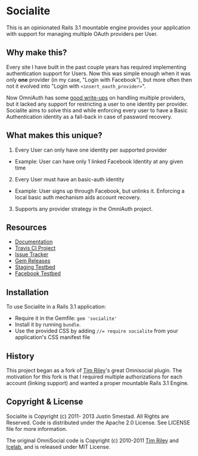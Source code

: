 # Socialite

This is an opinionated Rails 3.1 mountable engine provides your application with
support for managing multiple OAuth providers per User.

## Why make this?

Every site I have built in the past couple years has required implementing
authentication support for Users. Now this was simple enough when it was only
**one** provider (in my case, "Login with Facebook"), but more often then not
it evolved into "Login with `<insert_oauth_provider>`".

Now OmniAuth has some [good write-ups](https://github.com/intridea/omniauth/wiki/Managing-Multiple-Providers)
on handling multiple providers, but it lacked any support for restricting a user
to one identity per provider. Socialite aims to solve this and while enforcing
every user to have a Basic Authentication identity as a fall-back in case of
password recovery.

## What makes this unique?

1. Every User can only have one identity per supported provider
  * Example: User can have only 1 linked Facebook Identity at any given time
2. Every User must have an basic-auth identity
  * Example: User signs up through Facebook, but unlinks it.
    Enforcing a local basic auth mechanism aids account recovery.
3. Supports any provider strategy in the OmniAuth project.

## Resources

* [Documentation](http://rdoc.info/github/jsmestad/socialite/master/frames)
* [Travis CI Project](http://travis-ci.org/#!/jsmestad/socialite)
* [Issue Tracker](https://github.com/jsmestad/socialite/issues)
* [Gem Releases](https://rubygems.org/gems/socialite)
* [Staging Testbed](http://socialite-gem.herokuapp.com)
* [Facebook Testbed](https://www.facebook.com/apps/application.php?id=281326728563029)

## Installation

To use Socialite in a Rails 3.1 application:

* Require it in the Gemfile: `gem 'socialite'`
* Install it by running `bundle`.
* Use the provided CSS by adding `//= require socialite` from your
  application's CSS manifest file

## History

This project began as a fork of [Tim Riley](http://openmonkey.com)'s
great Omnisocial plugin. The motivation for this fork is that I required
multiple authorizations for each account (linking support) and wanted a
proper mountable Rails 3.1 Engine.

## Copyright & License

Socialite is Copyright (c) 2011- 2013 Justin Smestad. All Rights are Reserved.
Code is distributed under the Apache 2.0 License. See LICENSE file for more
information.

The original OmniSocial code is Copyright (c) 2010-2011
[Tim Riley](http://openmonkey.com/) and [Icelab](http://icelab.com.au/), and is
released under MIT License.

